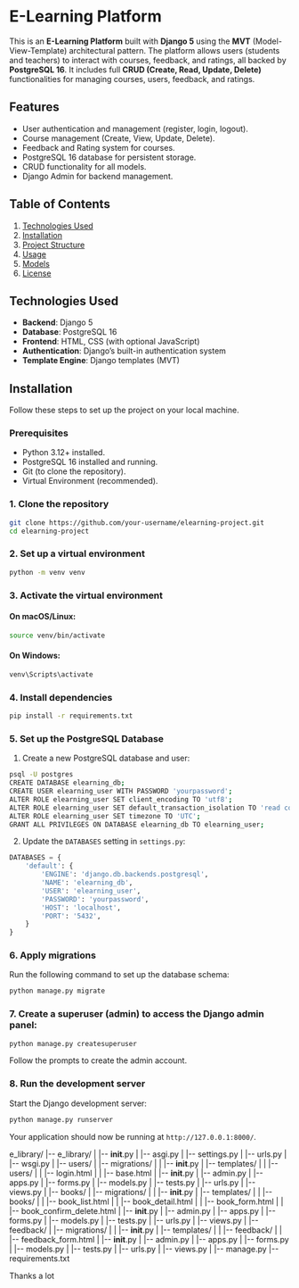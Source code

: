 # E-Learning Platform

This is an **E-Learning Platform** built with **Django 5** using the **MVT** (Model-View-Template) architectural pattern. The platform allows users (students and teachers) to interact with courses, feedback, and ratings, all backed by **PostgreSQL 16**. It includes full **CRUD (Create, Read, Update, Delete)** functionalities for managing courses, users, feedback, and ratings.

## Features

- User authentication and management (register, login, logout).
- Course management (Create, View, Update, Delete).
- Feedback and Rating system for courses.
- PostgreSQL 16 database for persistent storage.
- CRUD functionality for all models.
- Django Admin for backend management.

## Table of Contents

1. [Technologies Used](#technologies-used)
2. [Installation](#installation)
3. [Project Structure](#project-structure)
4. [Usage](#usage)
5. [Models](#models)
6. [License](#license)

## Technologies Used

- **Backend**: Django 5
- **Database**: PostgreSQL 16
- **Frontend**: HTML, CSS (with optional JavaScript)
- **Authentication**: Django’s built-in authentication system
- **Template Engine**: Django templates (MVT)

## Installation

Follow these steps to set up the project on your local machine.

### Prerequisites

- Python 3.12+ installed.
- PostgreSQL 16 installed and running.
- Git (to clone the repository).
- Virtual Environment (recommended).

### 1. Clone the repository

```bash
git clone https://github.com/your-username/elearning-project.git
cd elearning-project
```

### 2. Set up a virtual environment

```bash
python -m venv venv
```

### 3. Activate the virtual environment

#### On macOS/Linux:

```bash
source venv/bin/activate
```

#### On Windows:

```bash
venv\Scripts\activate
```

### 4. Install dependencies

```bash
pip install -r requirements.txt
```

### 5. Set up the PostgreSQL Database

1. Create a new PostgreSQL database and user:

```bash
psql -U postgres
CREATE DATABASE elearning_db;
CREATE USER elearning_user WITH PASSWORD 'yourpassword';
ALTER ROLE elearning_user SET client_encoding TO 'utf8';
ALTER ROLE elearning_user SET default_transaction_isolation TO 'read committed';
ALTER ROLE elearning_user SET timezone TO 'UTC';
GRANT ALL PRIVILEGES ON DATABASE elearning_db TO elearning_user;
```

2. Update the `DATABASES` setting in `settings.py`:

```python
DATABASES = {
    'default': {
        'ENGINE': 'django.db.backends.postgresql',
        'NAME': 'elearning_db',
        'USER': 'elearning_user',
        'PASSWORD': 'yourpassword',
        'HOST': 'localhost',
        'PORT': '5432',
    }
}
```

### 6. Apply migrations

Run the following command to set up the database schema:

```bash
python manage.py migrate
```

### 7. Create a superuser (admin) to access the Django admin panel:

```bash
python manage.py createsuperuser
```

Follow the prompts to create the admin account.

### 8. Run the development server

Start the Django development server:

```bash
python manage.py runserver
```

Your application should now be running at `http://127.0.0.1:8000/`.

e_library/
|-- e_library/
|   |-- __init__.py
|   |-- asgi.py
|   |-- settings.py
|   |-- urls.py
|   |-- wsgi.py
|
|-- users/
|   |-- migrations/
|   |   |-- __init__.py
|   |-- templates/
|   |   |-- users/
|   |       |-- login.html
|   |       |-- base.html
|   |-- __init__.py
|   |-- admin.py
|   |-- apps.py
|   |-- forms.py
|   |-- models.py
|   |-- tests.py
|   |-- urls.py
|   |-- views.py
|
|-- books/
|   |-- migrations/
|   |   |-- __init__.py
|   |-- templates/
|   |   |-- books/
|   |       |-- book_list.html
|   |       |-- book_detail.html
|   |       |-- book_form.html
|   |       |-- book_confirm_delete.html
|   |-- __init__.py
|   |-- admin.py
|   |-- apps.py
|   |-- forms.py
|   |-- models.py
|   |-- tests.py
|   |-- urls.py
|   |-- views.py
|
|-- feedback/
|   |-- migrations/
|   |   |-- __init__.py
|   |-- templates/
|   |   |-- feedback/
|   |       |-- feedback_form.html
|   |-- __init__.py
|   |-- admin.py
|   |-- apps.py
|   |-- forms.py
|   |-- models.py
|   |-- tests.py
|   |-- urls.py
|   |-- views.py
|
|-- manage.py
|-- requirements.txt


Thanks a lot
